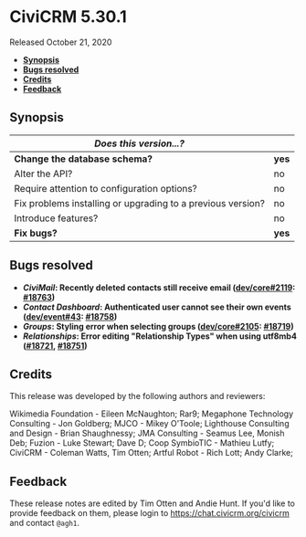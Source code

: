# CiviCRM 5.30.1

Released October 21, 2020

- **[Synopsis](#synopsis)**
- **[Bugs resolved](#bugs)**
- **[Credits](#credits)**
- **[Feedback](#feedback)**

## <a name="synopsis"></a>Synopsis

| *Does this version...?*                                         |          |
| --------------------------------------------------------------- | -------- |
| **Change the database schema?**                                 | **yes**  |
| Alter the API?                                                  | no       |
| Require attention to configuration options?                     | no       |
| Fix problems installing or upgrading to a previous version?     | no       |
| Introduce features?                                             | no       |
| **Fix bugs?**                                                   | **yes**  |

## <a name="bugs"></a>Bugs resolved

* **_CiviMail_: Recently deleted contacts still receive email ([dev/core#2119](https://lab.civicrm.org/dev/core/-/issues/2119): [#18763](https://github.com/civicrm/civicrm-core/pull/18763))**
* **_Contact Dashboard_: Authenticated user cannot see their own events ([dev/event#43](https://lab.civicrm.org/dev/event/-/issues/43): [#18758](https://github.com/civicrm/civicrm-core/pull/18758))**
* **_Groups_: Styling error when selecting groups ([dev/core#2105](https://lab.civicrm.org/dev/core/-/issues/2105): [#18719](https://github.com/civicrm/civicrm-core/pull/18719))**
* **_Relationships_: Error editing "Relationship Types" when using utf8mb4 ([#18721](https://github.com/civicrm/civicrm-core/pull/18721), [#18751](https://github.com/civicrm/civicrm-core/pull/18751))**

## <a name="credits"></a>Credits

This release was developed by the following authors and reviewers:

Wikimedia Foundation - Eileen McNaughton; Rar9; Megaphone Technology Consulting - Jon
Goldberg; MJCO - Mikey O'Toole; Lighthouse Consulting and Design - Brian Shaughnessy; JMA
Consulting - Seamus Lee, Monish Deb; Fuzion - Luke Stewart; Dave D; Coop SymbioTIC -
Mathieu Lutfy; CiviCRM - Coleman Watts, Tim Otten; Artful Robot - Rich Lott; Andy Clarke;

## <a name="feedback"></a>Feedback

These release notes are edited by Tim Otten and Andie Hunt.  If you'd like to
provide feedback on them, please login to https://chat.civicrm.org/civicrm and
contact `@agh1`.
